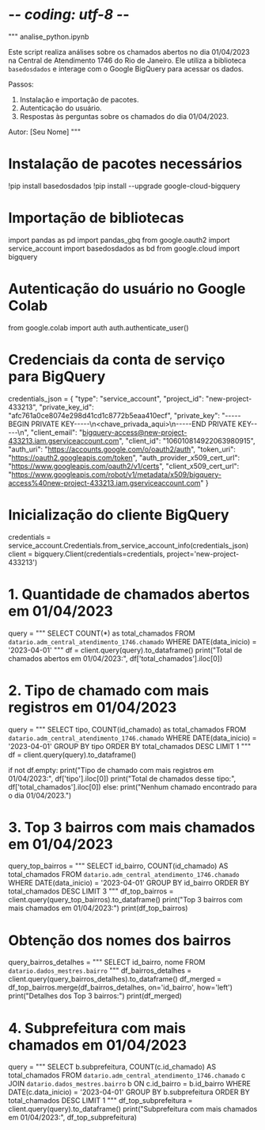 # -*- coding: utf-8 -*-
"""
analise_python.ipynb

Este script realiza análises sobre os chamados abertos no dia 01/04/2023 na Central de Atendimento 1746 do Rio de Janeiro.
Ele utiliza a biblioteca `basedosdados` e interage com o Google BigQuery para acessar os dados.

Passos:
1. Instalação e importação de pacotes.
2. Autenticação do usuário.
3. Respostas às perguntas sobre os chamados do dia 01/04/2023.

Autor: [Seu Nome]
"""

# Instalação de pacotes necessários
!pip install basedosdados
!pip install --upgrade google-cloud-bigquery

# Importação de bibliotecas
import pandas as pd
import pandas_gbq
from google.oauth2 import service_account
import basedosdados as bd
from google.cloud import bigquery

# Autenticação do usuário no Google Colab
from google.colab import auth
auth.authenticate_user()

# Credenciais da conta de serviço para BigQuery
credentials_json = {
    "type": "service_account",
    "project_id": "new-project-433213",
    "private_key_id": "afc761a0ce8074e298d41cd1c8772b5eaa410ecf",
    "private_key": "-----BEGIN PRIVATE KEY-----\n<chave_privada_aqui>\n-----END PRIVATE KEY-----\n",
    "client_email": "bigquery-access@new-project-433213.iam.gserviceaccount.com",
    "client_id": "106010814922063980915",
    "auth_uri": "https://accounts.google.com/o/oauth2/auth",
    "token_uri": "https://oauth2.googleapis.com/token",
    "auth_provider_x509_cert_url": "https://www.googleapis.com/oauth2/v1/certs",
    "client_x509_cert_url": "https://www.googleapis.com/robot/v1/metadata/x509/bigquery-access%40new-project-433213.iam.gserviceaccount.com"
}

# Inicialização do cliente BigQuery
credentials = service_account.Credentials.from_service_account_info(credentials_json)
client = bigquery.Client(credentials=credentials, project='new-project-433213')

# 1. Quantidade de chamados abertos em 01/04/2023
query = """
    SELECT COUNT(*) as total_chamados
    FROM `datario.adm_central_atendimento_1746.chamado`
    WHERE DATE(data_inicio) = '2023-04-01'
"""
df = client.query(query).to_dataframe()
print("Total de chamados abertos em 01/04/2023:", df['total_chamados'].iloc[0])

# 2. Tipo de chamado com mais registros em 01/04/2023
query = """
    SELECT tipo, COUNT(id_chamado) as total_chamados
    FROM `datario.adm_central_atendimento_1746.chamado`
    WHERE DATE(data_inicio) = '2023-04-01'
    GROUP BY tipo
    ORDER BY total_chamados DESC
    LIMIT 1
"""
df = client.query(query).to_dataframe()

if not df.empty:
    print("Tipo de chamado com mais registros em 01/04/2023:", df['tipo'].iloc[0])
    print("Total de chamados desse tipo:", df['total_chamados'].iloc[0])
else:
    print("Nenhum chamado encontrado para o dia 01/04/2023.")

# 3. Top 3 bairros com mais chamados em 01/04/2023
query_top_bairros = """
    SELECT id_bairro, COUNT(id_chamado) AS total_chamados
    FROM `datario.adm_central_atendimento_1746.chamado`
    WHERE DATE(data_inicio) = '2023-04-01'
    GROUP BY id_bairro
    ORDER BY total_chamados DESC
    LIMIT 3
"""
df_top_bairros = client.query(query_top_bairros).to_dataframe()
print("Top 3 bairros com mais chamados em 01/04/2023:")
print(df_top_bairros)

# Obtenção dos nomes dos bairros
query_bairros_detalhes = """
    SELECT id_bairro, nome
    FROM `datario.dados_mestres.bairro`
"""
df_bairros_detalhes = client.query(query_bairros_detalhes).to_dataframe()
df_merged = df_top_bairros.merge(df_bairros_detalhes, on='id_bairro', how='left')
print("Detalhes dos Top 3 bairros:")
print(df_merged)

# 4. Subprefeitura com mais chamados em 01/04/2023
query = """
    SELECT b.subprefeitura, COUNT(c.id_chamado) AS total_chamados
    FROM `datario.adm_central_atendimento_1746.chamado` c
    JOIN `datario.dados_mestres.bairro` b
    ON c.id_bairro = b.id_bairro
    WHERE DATE(c.data_inicio) = '2023-04-01'
    GROUP BY b.subprefeitura
    ORDER BY total_chamados DESC
    LIMIT 1
"""
df_top_subprefeitura = client.query(query).to_dataframe()
print("Subprefeitura com mais chamados em 01/04/2023:", df_top_subprefeitura)

